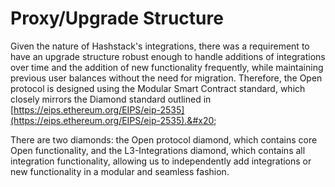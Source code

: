 # Proxy/Upgrade Structure

Given the nature of Hashstack's integrations, there was a requirement to have an upgrade structure robust enough to handle additions of integrations over time and the addition of new functionality frequently, while maintaining previous user balances without the need for migration. Therefore, the Open protocol is designed using the Modular Smart Contract standard, which closely mirrors the Diamond standard outlined in [https://eips.ethereum.org/EIPS/eip-2535](https://eips.ethereum.org/EIPS/eip-2535).&#x20;



There are two diamonds: the Open protocol diamond, which contains core Open functionality, and the L3-Integrations diamond, which contains all integration functionality, allowing us to independently add integrations or new functionality in a modular and seamless fashion.
